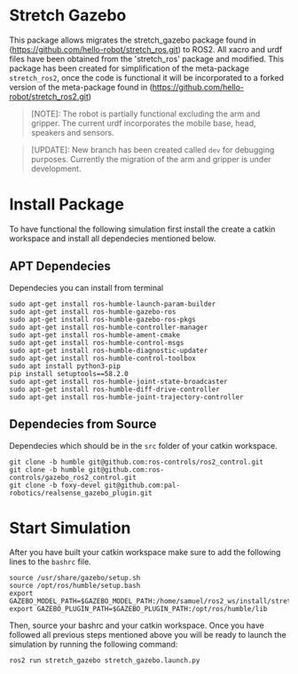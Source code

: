 # Stretch Gazebo
This package allows migrates the stretch_gazebo package found in (https://github.com/hello-robot/stretch_ros.git) to ROS2. All xacro and urdf files have been obtained from the 'stretch_ros' package and modified. This package has been created for simplification of the meta-package `stretch_ros2`, once the code is functional it will be incorporated to a forked version of the meta-package found in (https://github.com/hello-robot/stretch_ros2.git)

> [NOTE]: The robot is partially functional excluding the arm and gripper. The current urdf incorporates the mobile base, head, speakers and sensors.

> [UPDATE]: New branch has been created called `dev` for debugging purposes. Currently the migration of the arm and gripper is under development.
# Install Package
To have functional the following simulation first install the create a catkin workspace and install all dependecies mentioned below.

## APT Dependecies
Dependecies you can install from terminal
```
sudo apt-get install ros-humble-launch-param-builder
sudo apt-get install ros-humble-gazebo-ros
sudo apt-get install ros-humble-gazebo-ros-pkgs
sudo apt-get install ros-humble-controller-manager
sudo apt-get install ros-humble-ament-cmake
sudo apt-get install ros-humble-control-msgs
sudo apt-get install ros-humble-diagnostic-updater
sudo apt-get install ros-humble-control-toolbox
sudo apt install python3-pip
pip install setuptools==58.2.0
sudo apt-get install ros-humble-joint-state-broadcaster
sudo apt-get install ros-humble-diff-drive-controller
sudo apt-get install ros-humble-joint-trajectory-controller
```
## Dependecies from Source
Dependecies which should be in the `src` folder of your catkin workspace.
```
git clone -b humble git@github.com:ros-controls/ros2_control.git
git clone -b humble git@github.com:ros-controls/gazebo_ros2_control.git
git clone -b foxy-devel git@github.com:pal-robotics/realsense_gazebo_plugin.git
```

# Start Simulation
After you have built your catkin workspace make sure to add the following lines to the `bashrc` file.
```
source /usr/share/gazebo/setup.sh
source /opt/ros/humble/setup.bash
export GAZEBO_MODEL_PATH=$GAZEBO_MODEL_PATH:/home/samuel/ros2_ws/install/stretch_gazebo/share/stretch_gazebo
export GAZEBO_PLUGIN_PATH=$GAZEBO_PLUGIN_PATH:/opt/ros/humble/lib
```
Then, source your bashrc and your catkin workspace. Once you have followed all previous steps mentioned above you will be ready to launch the simulation by running the following command:
```
ros2 run stretch_gazebo stretch_gazebo.launch.py
```